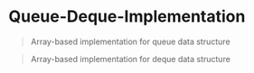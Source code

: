 # Queue-Deque-Implementation
>Array-based implementation for queue data structure

>Array-based implementation for deque data structure
